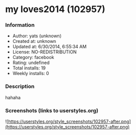 # my loves2014 (102957)

### Information
- Author: yats (unknown)
- Created at: unknown
- Updated at: 6/30/2014, 6:55:34 AM
- License: NO-REDISTRIBUTION
- Category: facebook
- Rating: undefined
- Total installs: 19
- Weekly installs: 0


### Description
hahaha


### Screenshots (links to userstyles.org)
![https://userstyles.org/style_screenshots/102957-after.png](https://userstyles.org/style_screenshots/102957-after.png)


